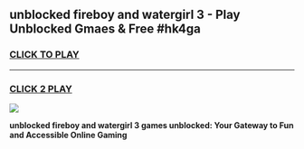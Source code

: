 
## unblocked fireboy and watergirl 3 - Play Unblocked Gmaes & Free #hk4ga
<h3>
<a href="https://news.freeplayer.one?title=unblocked_fireboy_and_watergirl_3&ref=24F">CLICK TO PLAY</a></h3>
<hr>

<h3>
<a href="https://news.freeplayer.one?title=unblocked_fireboy_and_watergirl_3&ref=24F">CLICK 2 PLAY</a>
  
</h3>

<a href="https://news.freeplayer.one?title=unblocked_fireboy_and_watergirl_3&ref=24F/"><img src="https://clearcache.store/games.png"></a>


**unblocked fireboy and watergirl 3 games unblocked: Your Gateway to Fun and Accessible Online Gaming**
